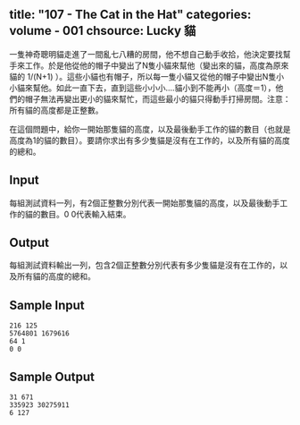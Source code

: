 title: "107 - The Cat in the Hat"
categories: volume - 001
chsource: Lucky 貓
---

一隻神奇聰明貓走進了一間亂七八糟的房間，他不想自己動手收拾，他決定要找幫手來工作。於是他從他的帽子中變出了N隻小貓來幫他（變出來的貓，高度為原來貓的 1/(N+1) ）。這些小貓也有帽子，所以每一隻小貓又從他的帽子中變出N隻小小貓來幫他。如此一直下去，直到這些小小小....貓小到不能再小（高度＝1），他們的帽子無法再變出更小的貓來幫忙，而這些最小的貓只得動手打掃房間。注意：所有貓的高度都是正整數。

在這個問題中，給你一開始那隻貓的高度，以及最後動手工作的貓的數目（也就是高度為1的貓的數目）。要請你求出有多少隻貓是沒有在工作的，以及所有貓的高度的總和。

## Input ##

每組測試資料一列，有2個正整數分別代表一開始那隻貓的高度，以及最後動手工作的貓的數目。0 0代表輸入結束。

## Output ##

每組測試資料輸出一列，包含2個正整數分別代表有多少隻貓是沒有在工作的，以及所有貓的高度的總和。

## Sample Input ##

	216 125
	5764801 1679616
	64 1
	0 0

## Sample Output ##

	31 671
	335923 30275911
	6 127